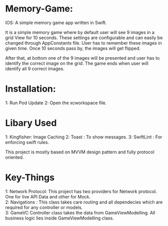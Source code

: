 # Memory-Game:
IOS: A simple memory game app written in Swift.  

It is a simple memory game where by default user will see 9 images in a grid View for 10 seconds. These settings are configurable and can easily be changed through AppConstants file. User has to remember these images in given time. Once 10 seconds pass by, the images will get flipped.  

After that, at bottom one of the 9 images will be presented and user has to identify the correct image on the grid. The game ends when user will identify all 9 correct images.



# Installation:
1: Run Pod Update
2: Open the xcworkspace file.


# Libary Used

1: Kingfisher: Image Caching
2: Toast : To show messages.
3: SwiftLint : For enforcing swift rules.


This project is mostly based on MVVM design pattern and fully protocol oriented.   

# Key-Things

1: Network Protocol: This project has two providers for Network protocol. One for live API Data and other for Mock.  
2: Navigations : This class takes care routing and all dependecies which are required for any controller or models.  
3: GameVC Controller class takes the data from GameViewModelling. All business logic lies inside GameViewModelling class.  



